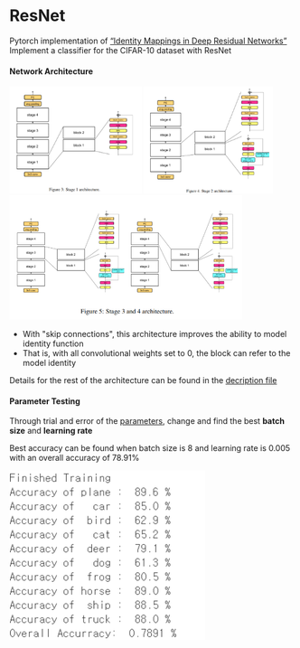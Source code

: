 # ResNet
Pytorch implementation of [“Identity Mappings in Deep Residual Networks”](https://arxiv.org/pdf/1603.05027.pdf)
</br>
Implement a classifier for the CIFAR-10 dataset with ResNet

#### Network Architecture
<div>
  <img height="190" src="https://github.com/goodnightng0/ResNet/blob/main/architecture/stage1.PNG">
  <img height="190" src="https://github.com/goodnightng0/ResNet/blob/main/architecture/stage2.PNG">
  <img height="220" src="https://github.com/goodnightng0/ResNet/blob/main/architecture/stage34.PNG">
</div>

- With "skip connections", this architecture improves the ability to model identity function
- That is, with all convolutional weights set to 0, the block can refer to the model identity

Details for the rest of the architecture can be found in the [decription file](./6.pdf)

#### Parameter Testing
Through trial and error of the [parameters](./params), change and find the best **batch size** and **learning rate**

Best accuracy can be found when batch size is 8 and learning rate is 0.005 with an overall accuracy of 78.91%
<div>
  <img height="300" src="https://github.com/goodnightng0/ResNet/blob/main/params/b%3D8%20l%3D0.005.PNG">
  </div>
